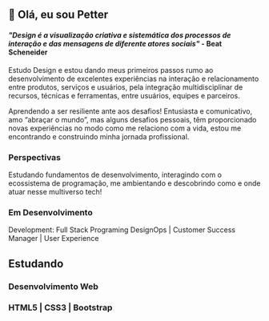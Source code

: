## 👋 Olá, eu sou Petter

#### *"Design é a visualização criativa e sistemática dos processos de interação e das mensagens de diferente atores sociais"* - Beat Scheneider

Estudo Design e estou dando meus primeiros passos rumo ao desenvolvimento de excelentes experiências na interação e relacionamento entre produtos, serviços e usuários, pela integração multidisciplinar de recursos, técnicas e ferramentas, entre usuários, equipes e parceiros.</p>

Aprendendo a ser resiliente ante aos desafios!
Entusiasta e comunicativo, amo “abraçar o mundo”, mas alguns desafios pessoais, têm proporcionado novas experiências no modo como me relaciono com a vida, estou me encontrando e construindo minha jornada profissional.

### **Perspectivas**
Estudando fundamentos de desenvolvimento, interagindo com o ecossistema de programação, me ambientando e descobrindo como e onde atuar nesse multiverso tech! 

### **Em Desenvolvimento**
Development: Full Stack Programing
DesignOps | Customer Success Manager | User Experience

## **Estudando**
### Desenvolvimento Web
### HTML5 | CSS3 | Bootstrap

<!--
**Petter-pr/petter-pr** is a ✨ _special_ ✨ repository because its `README.md` (this file) appears on your GitHub profile.
-->
